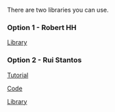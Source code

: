 There are two libraries you can use.

### Option 1 - Robert HH

[Library](https://github.com/robert-hh/BME280)

### Option 2 - Rui Stantos

[Tutorial](https://randomnerdtutorials.com/low-power-weather-station-datalogger-using-esp8266-bme280-micropython/)

[Code](https://github.com/RuiSantosdotme/ESP-MicroPython/tree/master/code/WiFi/HTTP_Client_IFTTT_BME280)

[Library](https://raw.githubusercontent.com/RuiSantosdotme/ESP-MicroPython/master/code/WiFi/HTTP_Client_IFTTT_BME280/BME280.py)
